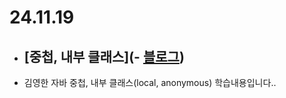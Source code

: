 # 24.11.19

- ## [중첩, 내부 클래스](- [블로그](https://lazzzykim.tistory.com/103))


- 김영한 자바 중첩, 내부 클래스(local, anonymous) 학습내용입니다..